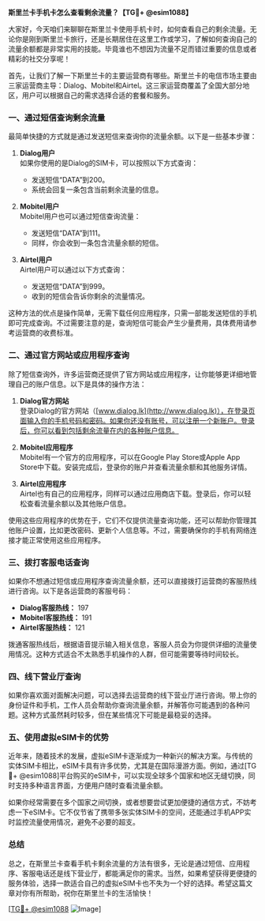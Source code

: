 **斯里兰卡手机卡怎么查看剩余流量？【TG💪+ @esim1088】**

大家好，今天咱们来聊聊在斯里兰卡使用手机卡时，如何查看自己的剩余流量。无论你是刚到斯里兰卡旅行，还是长期居住在这里工作或学习，了解如何查询自己的流量余额都是非常实用的技能。毕竟谁也不想因为流量不足而错过重要的信息或者精彩的社交分享呢！

首先，让我们了解一下斯里兰卡的主要运营商有哪些。斯里兰卡的电信市场主要由三家运营商主导：Dialog、Mobitel和Airtel。这三家运营商覆盖了全国大部分地区，用户可以根据自己的需求选择合适的套餐和服务。

### **一、通过短信查询剩余流量**

最简单快捷的方式就是通过发送短信来查询你的流量余额。以下是一些基本步骤：

1. **Dialog用户**  
   如果你使用的是Dialog的SIM卡，可以按照以下方式查询：
   - 发送短信“DATA”到200。
   - 系统会回复一条包含当前剩余流量的信息。

2. **Mobitel用户**  
   Mobitel用户也可以通过短信查询流量：
   - 发送短信“DATA”到111。
   - 同样，你会收到一条包含流量余额的短信。

3. **Airtel用户**  
   Airtel用户可以通过以下方式查询：
   - 发送短信“DATA”到999。
   - 收到的短信会告诉你剩余的流量情况。

这种方法的优点是操作简单，无需下载任何应用程序，只需一部能发送短信的手机即可完成查询。不过需要注意的是，查询短信可能会产生少量费用，具体费用请参考运营商的收费标准。

### **二、通过官方网站或应用程序查询**

除了短信查询外，许多运营商还提供了官方网站或应用程序，让你能够更详细地管理自己的账户信息。以下是具体的操作方法：

1. **Dialog官方网站**  
   登录Dialog的官方网站（[www.dialog.lk](http://www.dialog.lk)），在登录页面输入你的手机号码和密码。如果你还没有账号，可以注册一个新账户。登录后，你可以看到包括剩余流量在内的各种账户信息。

2. **Mobitel应用程序**  
   Mobitel有一个官方的应用程序，可以在Google Play Store或Apple App Store中下载。安装完成后，登录你的账户并查看流量余额和其他服务详情。

3. **Airtel应用程序**  
   Airtel也有自己的应用程序，同样可以通过应用商店下载。登录后，你可以轻松查看流量余额以及其他账户信息。

使用这些应用程序的优势在于，它们不仅提供流量查询功能，还可以帮助你管理其他账户设置，比如更改密码、更新个人信息等。不过，需要确保你的手机有网络连接才能正常使用这些应用程序。

### **三、拨打客服电话查询**

如果你不想通过短信或应用程序查询流量余额，还可以直接拨打运营商的客服热线进行咨询。以下是各运营商的客服号码：

- **Dialog客服热线：** 197  
- **Mobitel客服热线：** 191  
- **Airtel客服热线：** 121  

拨通客服热线后，根据语音提示输入相关信息，客服人员会为你提供详细的流量使用情况。这种方式适合不太熟悉手机操作的人群，但可能需要等待时间较长。

### **四、线下营业厅查询**

如果你喜欢面对面解决问题，可以选择去运营商的线下营业厅进行咨询。带上你的身份证件和手机，工作人员会帮助你查询流量余额，并解答你可能遇到的各种问题。这种方式虽然耗时较多，但在某些情况下可能是最稳妥的选择。

### **五、使用虚拟eSIM卡的优势**

近年来，随着技术的发展，虚拟eSIM卡逐渐成为一种新兴的解决方案。与传统的实体SIM卡相比，eSIM卡具有许多优势，尤其是在国际漫游方面。例如，通过[TG💪+ @esim1088]平台购买的eSIM卡，可以实现全球多个国家和地区无缝切换，同时支持多种语言界面，方便用户随时查看流量余额。

如果你经常需要在多个国家之间切换，或者想要尝试更加便捷的通信方式，不妨考虑一下eSIM卡。它不仅节省了携带多张实体SIM卡的空间，还能通过手机APP实时监控流量使用情况，避免不必要的超支。

### **总结**

总之，在斯里兰卡查看手机卡剩余流量的方法有很多，无论是通过短信、应用程序、客服电话还是线下营业厅，都能满足你的需求。当然，如果希望获得更便捷的服务体验，选择一款适合自己的虚拟eSIM卡也不失为一个好的选择。希望这篇文章对你有所帮助，祝你在斯里兰卡的生活愉快！

[[TG💪+ @esim1088](https://t.me/s/esim1088) ![Image](https://i.postimg.cc/4NQfJmqS/Snipaste-2025-05-13-00-14-12.png)]